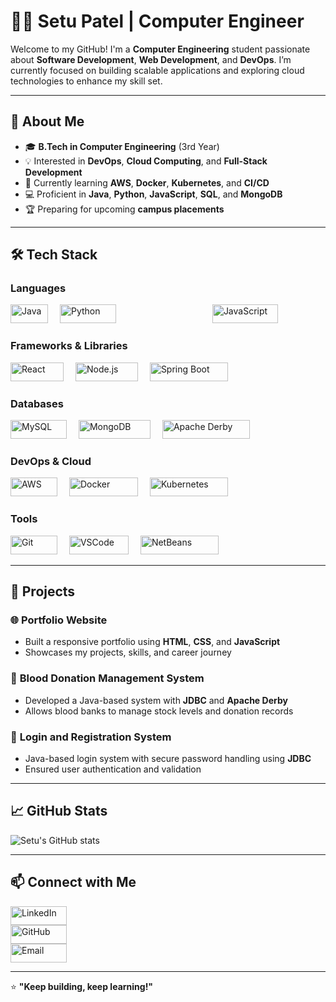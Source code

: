 # 👨‍💻 Setu Patel | Computer Engineer  

Welcome to my GitHub! I'm a **Computer Engineering** student passionate about **Software Development**, **Web Development**, and **DevOps**. I’m currently focused on building scalable applications and exploring cloud technologies to enhance my skill set.  

---

## 🚀 About Me  
- 🎓 **B.Tech in Computer Engineering** (3rd Year)  
- 💡 Interested in **DevOps**, **Cloud Computing**, and **Full-Stack Development**  
- 🌱 Currently learning **AWS**, **Docker**, **Kubernetes**, and **CI/CD**  
- 💻 Proficient in **Java**, **Python**, **JavaScript**, **SQL**, and **MongoDB**  
- 🏆 Preparing for upcoming **campus placements**  

---

## 🛠️ Tech Stack  

### **Languages**  
<p align="left">
  <img src="https://img.shields.io/badge/Java-007396?style=flat&logo=java&logoColor=white" alt="Java" width="60" height="30" style="margin-right: 15px;" />
  <img src="https://img.shields.io/badge/Python-3776AB?style=flat&logo=python&logoColor=white" alt="Python" width="90" height="30" style="margin-right: 150px;" />
  <img src="https://img.shields.io/badge/JavaScript-F7DF1E?style=flat&logo=javascript&logoColor=black" alt="JavaScript" width="105" height="30" />
</p>

### **Frameworks & Libraries**  
<p align="left">
  <img src="https://img.shields.io/badge/React-61DAFB?style=flat&logo=react&logoColor=black" alt="React" width="85" height="30" style="margin-right: 15px;" />
  <img src="https://img.shields.io/badge/Node.js-339933?style=flat&logo=node.js&logoColor=white" alt="Node.js" width="100" height="30" style="margin-right: 15px;" />
  <img src="https://img.shields.io/badge/Spring%20Boot-6DB33F?style=flat&logo=spring-boot&logoColor=white" alt="Spring Boot" width="125" height="30" />
</p>

### **Databases**  
<p align="left">
  <img src="https://img.shields.io/badge/MySQL-4479A1?style=flat&logo=mysql&logoColor=white" alt="MySQL" width="90" height="30" style="margin-right: 15px;" />
  <img src="https://img.shields.io/badge/MongoDB-47A248?style=flat&logo=mongodb&logoColor=white" alt="MongoDB" width="115" height="30" style="margin-right: 15px;" />
  <img src="https://img.shields.io/badge/Apache%20Derby-FF6600?style=flat&logo=apache&logoColor=white" alt="Apache Derby" width="140" height="30" />
</p>

### **DevOps & Cloud**  
<p align="left">
  <img src="https://img.shields.io/badge/AWS-232F3E?style=flat&logo=amazon-aws&logoColor=white" alt="AWS" width="75" height="30" style="margin-right: 15px;" />
  <img src="https://img.shields.io/badge/Docker-2496ED?style=flat&logo=docker&logoColor=white" alt="Docker" width="110" height="30" style="margin-right: 15px;" />
  <img src="https://img.shields.io/badge/Kubernetes-326CE5?style=flat&logo=kubernetes&logoColor=white" alt="Kubernetes" width="125" height="30" />
</p>

### **Tools**  
<p align="left">
  <img src="https://img.shields.io/badge/Git-F05032?style=flat&logo=git&logoColor=white" alt="Git" width="75" height="30" style="margin-right: 15px;" />
  <img src="https://img.shields.io/badge/VSCode-007ACC?style=flat&logo=visual-studio-code&logoColor=white" alt="VSCode" width="95" height="30" style="margin-right: 15px;" />
  <img src="https://img.shields.io/badge/NetBeans-1B6AC6?style=flat&logo=apache-netbeans-ide&logoColor=white" alt="NetBeans" width="125" height="30" />
</p>

---

## 📂 Projects  
### 🌐 **Portfolio Website**  
- Built a responsive portfolio using **HTML**, **CSS**, and **JavaScript**  
- Showcases my projects, skills, and career journey  

### 🏥 **Blood Donation Management System**  
- Developed a Java-based system with **JDBC** and **Apache Derby**  
- Allows blood banks to manage stock levels and donation records  

### 🚪 **Login and Registration System**  
- Java-based login system with secure password handling using **JDBC**  
- Ensured user authentication and validation  

---

## 📈 GitHub Stats  
![Setu's GitHub stats](https://github-readme-stats.vercel.app/api?username=setupatel&show_icons=true&theme=tokyonight)  

---

## 📫 Connect with Me  
<p align="left">
  <a href="https://www.linkedin.com/in/setu-patel-3b922b278/">
    <img src="https://img.shields.io/badge/LinkedIn-0A66C2?style=flat&logo=linkedin&logoColor=white" alt="LinkedIn" width="90" height="30" style="margin-right: 50%;" />
  </a>
  <a href="https://github.com/Setu3011">
    <img src="https://img.shields.io/badge/GitHub-181717?style=flat&logo=github&logoColor=white" alt="GitHub" width="90" height="30" style="margin-right: 1500px;" />
  </a>
  <a href="mailto:setupatel3011@gmail.com">
    <img src="https://img.shields.io/badge/Email-D14836?style=flat&logo=gmail&logoColor=white" alt="Email" width="90" height="30" />
  </a>
</p>

---

⭐️ **"Keep building, keep learning!"**  

